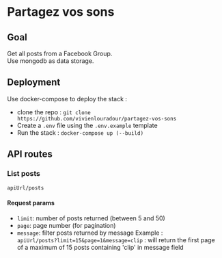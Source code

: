 # Partagez vos sons

## Goal

Get all posts from a Facebook Group.  
Use mongodb as data storage.  

## Deployment

Use docker-compose to deploy the stack : 
- clone the repo : `git clone https://github.com/vivienlouradour/partagez-vos-sons`
- Create a `.env` file using the `.env.example` template 
- Run the stack : `docker-compose up (--build)`  

## API routes 

### List posts

`apiUrl/posts`  

#### Request params 

- `limit`: number of posts returned (between 5 and 50)
- `page`: page number (for pagination)
- `message`: filter posts returned by message
Example :  
`apiUrl/posts?limit=15&page=1&message=clip` : will return the first page of a maximum of 15 posts containing 'clip' in message field  